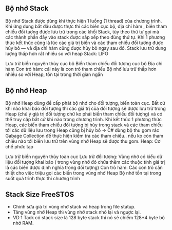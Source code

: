 Bộ nhớ Stack
-----------------

Bộ nhớ Stack được dùng khi thực hiện 1 luồng (1 thread) của chương trình. Khi ứng dụng bắt đầu được thực thi các biến cục bộ, địa chỉ hàm , biến tham chiếu đối tượng được lưu trữ trong các khối Stack, tùy theo thứ tự gọi mà các thành phần đẩy vào stack được sắp xếp theo đúng thứ tự. Khi 1 phương thức kết thúc cũng là lúc các giá trị biến và các tham chiếu đối tương được hủy bỏ — và địa chỉ hàm cũng được hủy bỏ ngay sau đó. Stack lưu trữ dung lượng thấp hơn rất nhiều so với heap
Stack: LIFO

Lưu trữ biến nguyên thủy cục bộ
Biến tham chiếu đối tượng cục bộ
Địa chi hàm
Con trỏ hàm: cái này là con trỏ tham chiếu
Bộ nhớ lưu trữ thấp hơn nhiều so với Heap, tồn tại trong thời gian ngắn



Bộ nhớ Heap
---------------

Bộ nhớ Heap dùng để cấp phát bộ nhớ cho đối tượng, biến toàn cục. Bất cứ khi nào khai báo đối tượng thì các giá trị của đối tượng  sẽ được lưu trữ trong Heap (chú ý giá trị đối tượng chứ ko phải biến tham chiếu đối tượng) và có thể truy cập bất cứ khi nào trong chương trình. Khi kết thúc 1 phương thức Heap, các biến tham chiếu đối tượng bị hủy trong stack và các tham chiếu tới các dữ liệu lưu trong Heap cũng bị hủy bỏ -> C# dùng bộ thu gom rác Gabage Collection để thực hiện kiểm tra các tham chiếu.. nếu ko còn tham chiếu nào tới biến lưu trữ trên vùng nhớ Heap sẽ được thu gom.
Heap: Cơ chế phức tạp

Lưu trữ biến nguyên thủy toàn cục
Lưu trữ đối tượng: Vùng nhớ có kiểu dữ liệu đối tượng khai báo ( trong vùng nhớ đó chứa thêm các thuộc tính giá trị là các biến được định nghĩa trong đối tượng)
Con trỏ hàm: Các con trỏ cần thiết cho việc triệu gọi các biến trong vùng nhớ Heap
Bộ nhớ tồn tại trong suốt quá trình thực thi chương trình

Stack Size FreeSTOS
-------------------

- Chinh sữa giá trị vùng nhớ stack và heap trong file statup.
- Tăng vùng nhớ Heap thì vùng nhớ stack nhỏ lại và ngược lại.
- VD 1 Tack có stack size là 128 byte stack thì nó sẽ chiếm 128*4 byte bộ nhớ RAM.
